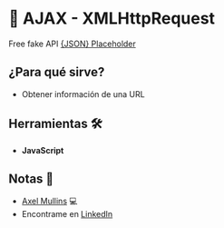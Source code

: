 # 📖 AJAX - XMLHttpRequest

Free fake API [{JSON} Placeholder](https://jsonplaceholder.typicode.com/users)

## ¿Para qué sirve?

- Obtener información de una URL

## Herramientas 🛠️

- **JavaScript**

## Notas 📢

- [Axel Mullins](https://github.com/AxelMullins) 💻
- Encontrame en [LinkedIn](https://www.linkedin.com/in/axel-mullins/)